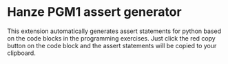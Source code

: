 # Hanze PGM1 assert generator

This extension automatically generates assert statements for python based on the code blocks in the programming exercises. Just click the red copy button on the code block and the assert statements will be copied to your clipboard.